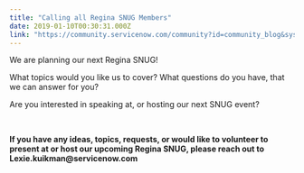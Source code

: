 ```yaml
---
title: "Calling all Regina SNUG Members"
date: 2019-01-10T00:30:31.000Z
link: "https://community.servicenow.com/community?id=community_blog&sys_id=7a60cdd3db3623c0107d5583ca96196f"
---
```

<p>We are planning our next Regina SNUG!</p>
<p>What topics would you like us to cover? What questions do you have, that we can answer for you?</p>
<p>Are you interested in speaking at, or hosting our next SNUG event?</p>
<p> </p>
<p><strong>If you have any ideas, topics, requests, or would like to volunteer to present at or host our upcoming Regina SNUG, please reach out to Lexie.kuikman&#64;servicenow.com </strong></p>
<p> </p>